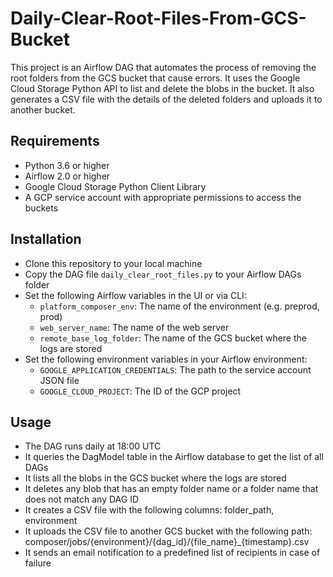 # Daily-Clear-Root-Files-From-GCS-Bucket

This project is an Airflow DAG that automates the process of removing the root folders from the GCS bucket that cause errors. It uses the Google Cloud Storage Python API to list and delete the blobs in the bucket. It also generates a CSV file with the details of the deleted folders and uploads it to another bucket.

## Requirements
* Python 3.6 or higher
* Airflow 2.0 or higher
* Google Cloud Storage Python Client Library
* A GCP service account with appropriate permissions to access the buckets

## Installation
* Clone this repository to your local machine
* Copy the DAG file `daily_clear_root_files.py` to your Airflow DAGs folder
* Set the following Airflow variables in the UI or via CLI:
  * `platform_composer_env`: The name of the environment (e.g. preprod, prod)
  * `web_server_name`: The name of the web server
  * `remote_base_log_folder`: The name of the GCS bucket where the logs are stored
* Set the following environment variables in your Airflow environment:
  * `GOOGLE_APPLICATION_CREDENTIALS`: The path to the service account JSON file
  * `GOOGLE_CLOUD_PROJECT`: The ID of the GCP project


## Usage
* The DAG runs daily at 18:00 UTC
* It queries the DagModel table in the Airflow database to get the list of all DAGs
* It lists all the blobs in the GCS bucket where the logs are stored
* It deletes any blob that has an empty folder name or a folder name that does not match any DAG ID
* It creates a CSV file with the following columns: folder_path, environment
* It uploads the CSV file to another GCS bucket with the following path: composer/jobs/{environment}/{dag_id}/{file_name}_{timestamp}.csv
* It sends an email notification to a predefined list of recipients in case of failure
